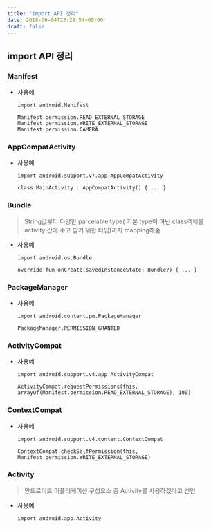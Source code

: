 ```yaml
---
title: "import API 정리"
date: 2018-06-04T23:28:54+09:00
draft: false
---
```


## import API 정리 

### Manifest

* 사용예

    ```
    import android.Manifest

    Manifest.permission.READ_EXTERNAL_STORAGE
    Manifest.permission.WRITE_EXTERNAL_STORAGE
    Manifest.permission.CAMERA
    ```

### AppCompatActivity

* 사용예

    ```
    import android.support.v7.app.AppCompatActivity

    class MainActivity : AppCompatActivity() { ... }
    ```

### Bundle

> String값부터 다양한 parcelable type( 기본 type이 아닌 class객체를 activity 간에 주고 받기 위한 타입)까지 mapping해줌 

* 사용예

    ```
    import android.os.Bundle

    override fun onCreate(savedInstanceState: Bundle?) { ... }
    ```

### PackageManager

* 사용예

    ```
    import android.content.pm.PackageManager

    PackageManager.PERMISSION_GRANTED
    ```

### ActivityCompat

* 사용예

    ```
    import android.support.v4.app.ActivityCompat

    ActivityCompat.requestPermissions(this, arrayOf(Manifest.permission.READ_EXTERNAL_STORAGE), 100)
    ``` 

### ContextCompat

* 사용예

    ```
    import android.support.v4.content.ContextCompat

    ContextCompat.checkSelfPermission(this, Manifest.permission.WRITE_EXTERNAL_STORAGE)
    ```

### Activity

> 안드로이드 어플리케이션 구성요소 중 Activity를 사용하겠다고 선언

* 사용예
    ```
    import android.app.Activity
    ```